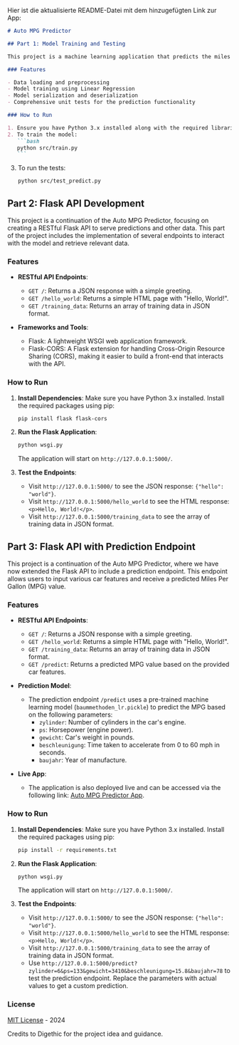 Hier ist die aktualisierte README-Datei mit dem hinzugefügten Link zur App:

````markdown
# Auto MPG Predictor

## Part 1: Model Training and Testing

This project is a machine learning application that predicts the miles per gallon (MPG) for automobiles based on various features. It's developed as a learning exercise and currently consists of two main parts: model training and model testing.

### Features

- Data loading and preprocessing
- Model training using Linear Regression
- Model serialization and deserialization
- Comprehensive unit tests for the prediction functionality

### How to Run

1. Ensure you have Python 3.x installed along with the required libraries (pandas, scikit-learn).
2. To train the model:
   ```bash
   python src/train.py
   ```
````

3. To run the tests:
   ```bash
   python src/test_predict.py
   ```

## Part 2: Flask API Development

This project is a continuation of the Auto MPG Predictor, focusing on creating a RESTful Flask API to serve predictions and other data. This part of the project includes the implementation of several endpoints to interact with the model and retrieve relevant data.

### Features

- **RESTful API Endpoints**:

  - `GET /`: Returns a JSON response with a simple greeting.
  - `GET /hello_world`: Returns a simple HTML page with "Hello, World!".
  - `GET /training_data`: Returns an array of training data in JSON format.

- **Frameworks and Tools**:
  - Flask: A lightweight WSGI web application framework.
  - Flask-CORS: A Flask extension for handling Cross-Origin Resource Sharing (CORS), making it easier to build a front-end that interacts with the API.

### How to Run

1. **Install Dependencies**:
   Make sure you have Python 3.x installed. Install the required packages using pip:

   ```bash
   pip install flask flask-cors
   ```

2. **Run the Flask Application**:

   ```bash
   python wsgi.py
   ```

   The application will start on `http://127.0.0.1:5000/`.

3. **Test the Endpoints**:
   - Visit `http://127.0.0.1:5000/` to see the JSON response: `{"hello": "world"}`.
   - Visit `http://127.0.0.1:5000/hello_world` to see the HTML response: `<p>Hello, World!</p>`.
   - Visit `http://127.0.0.1:5000/training_data` to see the array of training data in JSON format.

## Part 3: Flask API with Prediction Endpoint

This project is a continuation of the Auto MPG Predictor, where we have now extended the Flask API to include a prediction endpoint. This endpoint allows users to input various car features and receive a predicted Miles Per Gallon (MPG) value.

### Features

- **RESTful API Endpoints**:

  - `GET /`: Returns a JSON response with a simple greeting.
  - `GET /hello_world`: Returns a simple HTML page with "Hello, World!".
  - `GET /training_data`: Returns an array of training data in JSON format.
  - `GET /predict`: Returns a predicted MPG value based on the provided car features.

- **Prediction Model**:

  - The prediction endpoint `/predict` uses a pre-trained machine learning model (`baummethoden_lr.pickle`) to predict the MPG based on the following parameters:
    - `zylinder`: Number of cylinders in the car's engine.
    - `ps`: Horsepower (engine power).
    - `gewicht`: Car's weight in pounds.
    - `beschleunigung`: Time taken to accelerate from 0 to 60 mph in seconds.
    - `baujahr`: Year of manufacture.

- **Live App**:
  - The application is also deployed live and can be accessed via the following link: [Auto MPG Predictor App](https://ml-auto-predict.vercel.app/).

### How to Run

1. **Install Dependencies**:
   Make sure you have Python 3.x installed. Install the required packages using pip:

   ```bash
   pip install -r requirements.txt
   ```

2. **Run the Flask Application**:

   ```bash
   python wsgi.py
   ```

   The application will start on `http://127.0.0.1:5000/`.

3. **Test the Endpoints**:
   - Visit `http://127.0.0.1:5000/` to see the JSON response: `{"hello": "world"}`.
   - Visit `http://127.0.0.1:5000/hello_world` to see the HTML response: `<p>Hello, World!</p>`.
   - Visit `http://127.0.0.1:5000/training_data` to see the array of training data in JSON format.
   - Use `http://127.0.0.1:5000/predict?zylinder=6&ps=133&gewicht=3410&beschleunigung=15.8&baujahr=78` to test the prediction endpoint. Replace the parameters with actual values to get a custom prediction.

### License

[MIT License](https://opensource.org/licenses/MIT) - 2024

Credits to Digethic for the project idea and guidance.
